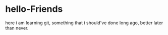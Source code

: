# hello-Friends
here i am learning git, something that i should've done long ago, better later than never.
